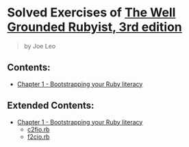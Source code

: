 # Solved Exercises of [The Well Grounded Rubyist, 3rd edition](https://learning.oreilly.com/library/view/the-well-grounded-rubyist/9781617295218/)
> by Joe Leo

## Contents:

- [Chapter 1 - Bootstrapping your Ruby literacy](./chapter-1)

## Extended Contents:

- [Chapter 1 - Bootstrapping your Ruby literacy](./chapter-1)
	- [c2fio.rb](./chapter-1/c2fio.rb)
	- [f2cio.rb](./chapter-1/f2cio.rb)
